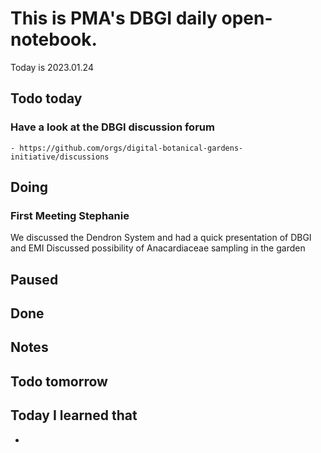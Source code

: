 
# This is PMA's DBGI daily open-notebook.

Today is 2023.01.24

## Todo today

### Have a look at the DBGI discussion forum
    - https://github.com/orgs/digital-botanical-gardens-initiative/discussions
###
###

## Doing

### First Meeting Stephanie

We discussed the Dendron System and had a quick presentation of DBGI and EMI
Discussed possibility of Anacardiaceae sampling in the garden




## Paused

## Done

## Notes

## Todo tomorrow

###
###
###


## Today I learned that

- 